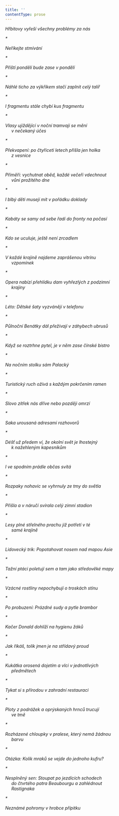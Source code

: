 ```yaml
---
title: ''
contentType: prose
---
```


<section>

_Hřbitovy vyřeší všechny problémy za nás_

</section>

<section>

_\*_

_Neříkejte stmívání_

</section>

<section>

_\*_

_Příští pondělí bude zase v pondělí_

</section>

<section>

_\*_

_Náhlé ticho za výkřikem stačí zaplnit celý talíř_

</section>

<section>

_\*_

_I fragmentu stále chybí kus fragmentu_

</section>

<section>

_\*_

_Vlasy ujíždějící v noční tramvaji se mění  
     v nečekaný účes_

</section>

<section>

_\*_

_Překvapení: po čtyřiceti letech přišla jen holka  
     z vesnice_

</section>

<section>

_\*_

_Příměří: vychutnat oběd, každé večeři vdechnout  
     vůni prožitého dne_

</section>

<section>

_\*_

_I blbý děti musejí mít v pořádku doklady_

</section>

<section>

_\*_

_Kabáty se samy od sebe řadí do fronty na počasí_

</section>

<section>

_\*_

_Kdo se uculuje, ještě není zrcadlem_

</section>

<section>

_\*_

_V každé krajině najdeme zaprášenou vitrínu  
     vzpomínek_

</section>

<section>

_\*_

_Opera nabízí přehlídku dam vyhřezlých z podzimní  
     krajiny_

</section>

<section>

_\*_

_Léto: Dětské šaty vyzvánějí v telefonu_

</section>

<section>

_\*_

_Půlnoční Benátky dál přežívají v záhybech ubrusů_

</section>

<section>

_\*_

_Když se roztrhne pytel, je v něm zase čínské bistro_

</section>

<section>

_\*_

_Na nočním stolku sám Palacký_

</section>

<section>

_\*_

_Turistický ruch ožívá s každým pokrčením ramen_

</section>

<section>

_\*_

_Slovo zítřek nás dříve nebo později omrzí_

</section>

<section>

_\*_

_Saka urousaná adresami rozhovorů_

</section>

<section>

_\*_

_Déšť už předem ví, že okolní svět je lhostejný  
     k nažehleným kapesníkům_

</section>

<section>

_\*_

_I ve spodním prádle občas svítá_

</section>

<section>

_\*_

_Rozpaky nohavic se vyhrnuly ze tmy do světla_

</section>

<section>

_\*_

_Přišla a v náručí svírala celý zimní stadion_

</section>

<section>

_\*_

_Lesy plné střelného prachu již potřetí v té  
     samé krajině_

</section>

<section>

_\*_

_Lidovecký trik: Popotahovat nosem nad mapou Asie_

</section>

<section>

_\*_

_Tažní ptáci poletují sem a tam jako středověké mapy_

</section>

<section>

_\*_

_Vzácné rostliny nepochybují o troskách stínu_

</section>

<section>

_\*_

_Po probuzení: Prázdné sudy a pytle brambor_

</section>

<section>

_\*_

_Kačer Donald dohlíží na hygienu žáků_

</section>

<section>

_\*_

_Jak říkáš, tolik jmen je na střídavý proud_

</section>

<section>

_\*_

_Kukátka orosená dojetím a vlci v jednotlivých  
     předmětech_

</section>

<section>

_\*_

_Tykat si s přírodou v zahradní restauraci_

</section>

<section>

_\*_

_Ploty z podrážek a oprýskaných hrnců trucují  
     ve tmě_

</section>

<section>

_\*_

_Rozházené chloupky v pralese, který nemá žádnou  
     barvu_

</section>

<section>

_\*_

_Otázka: Kolik mraků se vejde do jednoho kufru?_

</section>

<section>

_\*_

_Nesplněný sen: Stoupat po jezdících schodech  
     do čtvrtého patra Beaubourgu a zahlédnout  
     Rastignaka_

</section>

<section>

_\*_

_Neznámé pohromy v hrobce přípitku_

</section>
